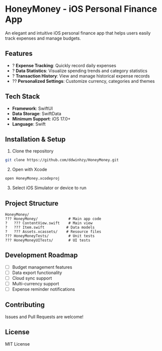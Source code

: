 # HoneyMoney - iOS Personal Finance App

An elegant and intuitive iOS personal finance app that helps users easily track expenses and manage budgets.

## Features

- ? **Expense Tracking**: Quickly record daily expenses
- ? **Data Statistics**: Visualize spending trends and category statistics  
- ? **Transaction History**: View and manage historical expense records
- ?? **Personalized Settings**: Customize currency, categories and themes

## Tech Stack

- **Framework**: SwiftUI
- **Data Storage**: SwiftData
- **Minimum Support**: iOS 17.0+
- **Language**: Swift

## Installation & Setup

1. Clone the repository
```bash
git clone https://github.com/ddwinhzy/HoneyMoney.git
```

2. Open with Xcode
```bash
open HoneyMoney.xcodeproj
```

3. Select iOS Simulator or device to run

## Project Structure

```
HoneyMoney/
??? HoneyMoney/              # Main app code
?   ??? ContentView.swift    # Main view
?   ??? Item.swift          # Data models
?   ??? Assets.xcassets/    # Resource files
??? HoneyMoneyTests/         # Unit tests
??? HoneyMoneyUITests/       # UI tests
```

## Development Roadmap

- [ ] Budget management features
- [ ] Data export functionality
- [ ] Cloud sync support
- [ ] Multi-currency support
- [ ] Expense reminder notifications

## Contributing

Issues and Pull Requests are welcome!

## License

MIT License
